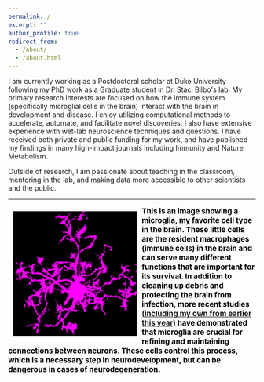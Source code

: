 ```yaml
---
permalink: /
excerpt: ""
author_profile: true
redirect_from: 
  - /about/
  - /about.html
---
```


I am currently working as a Postdoctoral scholar at Duke University following my PhD work as a Graduate student in Dr. Staci Bilbo's lab. My primary research interests are focused on how the immune system (specifically microglial cells in the brain) interact with the brain in development and disease. I enjoy utilizing computational methods to accelerate, automate, and facilitate novel discoveries. I also have extensive experience with wet-lab neuroscience techniques and questions. I have received both private and public funding for my work, and have published my findings in many high-impact journals including Immunity and Nature Metabolism.

Outside of research, I am passionate about teaching in the classroom, mentoring in the lab, and making data more accessible to other scientists and the public.

---

<img style="float: left; max-width: 50%; padding: 10px" src="../images/black_mgla.png">

<span style="color:black;font-weight:700;font-size:15px"> 
This is an image showing a microglia, my favorite cell type in the brain. These little cells are the resident macrophages (immune cells) in the brain and can serve many different functions that are important for its survival. In addition to cleaning up debris and protecting the brain from infection, more recent studies <a href="https://medschool.duke.edu/news/neuro-immune-link-could-shape-brain-development-study-finds" target="_blank">(including my own from earlier this year)</a> have demonstrated that microglia are crucial for refining and maintaining connections between neurons. These cells control this process, which is a necessary step in neurodevelopment, but can be dangerous in cases of neurodegeneration.  
</span>
